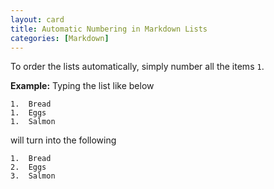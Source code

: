 ```yaml
---
layout: card
title: Automatic Numbering in Markdown Lists
categories: [Markdown]
---
```

To order the lists automatically, simply number all the items `1`.

**Example:** Typing the list like below
```
1.  Bread
1.  Eggs
1.  Salmon
```
will turn into the following
```
1.  Bread
2.  Eggs
3.  Salmon
```